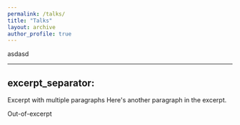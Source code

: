 ```yaml
---
permalink: /talks/
title: "Talks"
layout: archive
author_profile: true
---
```



asdasd

---
excerpt_separator: <!--more-->
---
Excerpt with multiple paragraphs Here's another paragraph in the excerpt. 
<!--more--> 
Out-of-excerpt